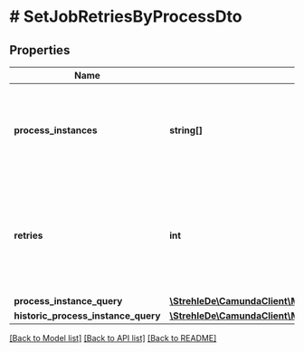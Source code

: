 # # SetJobRetriesByProcessDto

## Properties

Name | Type | Description | Notes
------------ | ------------- | ------------- | -------------
**process_instances** | **string[]** | A list of process instance ids to fetch jobs, for which retries will be set. | [optional] 
**retries** | **int** | An integer representing the number of retries. Please note that the value cannot be negative or null. | [optional] 
**process_instance_query** | [**\StrehleDe\CamundaClient\Model\ProcessInstanceQueryDto**](ProcessInstanceQueryDto.md) |  | [optional] 
**historic_process_instance_query** | [**\StrehleDe\CamundaClient\Model\HistoricProcessInstanceQueryDto**](HistoricProcessInstanceQueryDto.md) |  | [optional] 

[[Back to Model list]](../../README.md#documentation-for-models) [[Back to API list]](../../README.md#documentation-for-api-endpoints) [[Back to README]](../../README.md)


